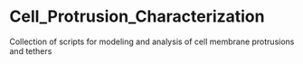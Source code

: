 # Cell_Protrusion_Characterization
 Collection of scripts for modeling and analysis of cell membrane protrusions and tethers
